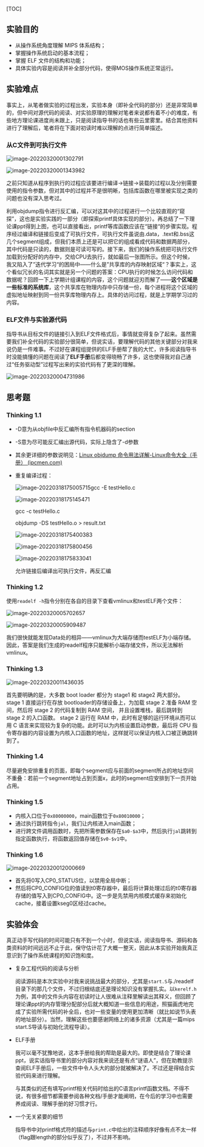[TOC]

## 实验目的

- 从操作系统角度理解 MIPS 体系结构；
- 掌握操作系统启动的基本流程；
- 掌握 ELF 文件的结构和功能；
- 具体实验内容是阅读并补全部分代码，使得MOS操作系统正常运行。



## 实验难点

事实上，从笔者做实验的过程出发，实验本身（即补全代码的部分）还是非常简单的，但中间对源代码的阅读、对实验原理的理解对笔者来说都有着不小的难度，有些地方理论课进度尚未跟上，只是阅读指导书的话也有些云里雾里。结合其他资料进行了理解后，笔者将在下面对初读时难以理解的点进行简单描述。

### 从C文件到可执行文件

![image-20220320001302791](C:\Users\guoyan\AppData\Roaming\Typora\typora-user-images\image-20220320001302791.png)

![image-20220320001343982](C:\Users\guoyan\AppData\Roaming\Typora\typora-user-images\image-20220320001343982.png)

[^1]: 我对这些过程的理解

之前只知道从程序到执行的过程应该要进行编译->链接->装载的过程以及分别需要使用的指令参数，但对其中的过程并不是很明晰，包括库函数在哪里被实现之类的问题也没有深入思考过。

利用objdump指令进行反汇编，可以对这其中的过程进行一个比较直观的“窥探”，这也是实验实践的一部分（即探索printf具体实现的部分）。再总结了一下理论课ppt得到上图，也可以直接看出，printf等库函数应该在“链接“的步骤实现。程序经过编译和链接后变成了可执行文件，可执行文件虽说由.data，.text和.bss这几个segment组成，但我们本质上还是可以把它的组成看成代码和数据两部分，其中代码是只读的，数据则是可读可写的。接下来，我们的操作系统把可执行文件加载到分配好的内存中，交给CPU去执行，就如最后一张图所示。但这个时候，我又陷入了”迭代学习“的困局中——什么是”共享库的内存映射区域“？事实上，这个看似冗长的名词其实就是另一个问题的答案：CPU执行的时候怎么访问代码和数据呢？回顾一下上学期计组课程的内容，这个问题就迎刃而解了——**这个区域是一些标准的系统库**，这个共享库在物理内存中只存储一份，每个进程将这个区域的虚拟地址映射到同一份共享库物理内存上。具体的访问过程，就是上学期学习过的内容。

### ELF文件与实验源代码

指导书从目标文件的链接引入到ELF文件格式后，事情就变得复杂了起来。虽然需要我们补全代码的实验部分很简单，但说实话，要理解代码的其他关键部分对我来说仍是一件难事。不过好在课程组提供的ELF手册帮了我的大忙，许多阅读指导书时没能搞懂的问题在阅读了**ELF手册**后都变得晓畅了许多，这也使得我对自己通过“任务驱动型”过程写出来的实验代码有了更深的理解。

![image-20220320004731986](C:\Users\guoyan\AppData\Roaming\Typora\typora-user-images\image-20220320004731986.png)

[^2]: 初见这份代码时，我不明所以



## 思考题

<!--lab0的实验报告中附上了正式实验的代码，这次便不再赘述了。-->

<!--已在课下测试中获得100/100分-->

### Thinking 1.1

- -D意为从objfile中反汇编所有指令机器码的section

- -S意为尽可能反汇编出源代码，实际上隐含了-d参数

- 其余更详细的参数说明见：[Linux objdump 命令用法详解-Linux命令大全（手册） (ipcmen.com)](https://ipcmen.com/objdump)

- 重复编译过程：

  ![image-20220318175005715](C:\Users\guoyan\AppData\Roaming\Typora\typora-user-images\image-20220318175005715.png)gcc -E testHello.c

  ![image-20220318175145471](C:\Users\guoyan\AppData\Roaming\Typora\typora-user-images\image-20220318175145471.png)

  gcc -c testHello.c

  objdump -DS testHello.o > result.txt

  ![image-20220318175400383](C:\Users\guoyan\AppData\Roaming\Typora\typora-user-images\image-20220318175400383.png)

  ![image-20220318175800456](C:\Users\guoyan\AppData\Roaming\Typora\typora-user-images\image-20220318175800456.png)

  ![image-20220318175833041](C:\Users\guoyan\AppData\Roaming\Typora\typora-user-images\image-20220318175833041.png)

  允许链接后编译出可执行文件，再反汇编

### Thinking 1.2

使用`readelf -h`指令分别在各自的目录下查看vmlinux和testELF两个文件：

![image-20220320005702657](C:\Users\guoyan\AppData\Roaming\Typora\typora-user-images\image-20220320005702657.png)

![image-20220320005909487](C:\Users\guoyan\AppData\Roaming\Typora\typora-user-images\image-20220320005909487.png)

我们很快就能发现Data处的相异——vmlinux为大端存储而testELF为小端存储。因此，答案是我们生成的readelf程序只能解析小端存储文件，所以无法解析vmlinux。

### Thinking 1.3

![image-20220320011436035](C:\Users\guoyan\AppData\Roaming\Typora\typora-user-images\image-20220320011436035.png)

首先要明确的是，大多数 boot loader 都分为 stage1 和 stage2 两大部分。 stage 1 直接运行在存放 bootloader的存储设备上，为加载 stage 2 准备 RAM 空间，然后将 stage 2 的代码复制到 RAM 空间， 并且设置堆栈，最后跳转到 stage 2 的入口函数。 stage 2 运行在 RAM 中，此时有足够的运行环境从而可以用 C 语言来实现较为复杂的功能。此时可以为内核设置启动参数，最后将 CPU 指令寄存器的内容设置为内核入口函数的地址，这样就可以保证内核入口被正确跳转到了。

### Thinking 1.4

尽量避免安排重复的页面，即每个segment应与前面的segment所占的地址空间不重叠：若前一个segment地址占到页面x，此时的segment应安排到下一页开始占用。

### Thinking 1.5

- 内核入口位于`0x80000000`，main函数位于`0x80010000`；
- 通过执行跳转指令`jal`，我们让内核进入main函数；
- 进行跨文件调用函数时，先把所需参数保存在`$a0-$a3`中，然后执行`jal`跳转到指定函数执行，将函数返回值存储在`$v0-$v1`中。

### Thinking 1.6

![image-20220320012000669](C:\Users\guoyan\AppData\Roaming\Typora\typora-user-images\image-20220320012000669.png)

- 首先将0写入CP0_STATUS位，以禁用全局中断；
- 然后将CP0_CONFIG位的值读到t0寄存器中，最后将计算处理过后的t0寄存器存储的值写入到CP0_CONFIG中。这一步是先禁用内核模式缓存来初始化cache，接着设置kseg0区经过cache。



## 实验体会

真正动手写代码的时间可能只有不到一个小时，但说实话，阅读指导书、源码和各类资料的时间远远不止于此，保守估计花了大概一整天，因此从本实验开始我真正意识到了操作系统课程的知识饱和度。

- 复杂工程代码的阅读与分析

  阅读源码是本次实验中对我来说挑战最大的部分，尤其是`start.S`与./readelf目录下的那几个文件，不过归根结底还是理论知识没有掌握扎实。以`kerelf.h`为例，其中的文件头内容在初读时让人很难从注释里解读出其释义，但回顾了理论课ppt的内存管理分配部分后就大概知道一些信息的用途，照猫画虎地完成了实验所需代码的补全后，也对一些变量的使用更加清晰（就比如说节头表的地址部分）。当然，理解这些也要感谢网络上的诸多资源（尤其是一篇mips start.S导读与初始化流程导读）。

- ELF手册

  我可以毫不犹豫地说，这本手册给我的帮助是最大的。即使是结合了理论课ppt，说实话指导书里的部分内容对我来说还是有点“谜语人”，但在助教提示查阅ELF手册后，一些文件中令人头大的部分就被解决了。不过还是得结合实验代码来进行理解。

  与其类似的还有填写printf相关代码时给出的C语言printf函数文档。不得不说，有很多细节都需要参阅各种文档/手册才能阐明，在今后的学习中也需要养成阅读、理解手册的好习惯才行。

- 一个无关紧要的细节

  指导书中对printf格式符的描述与`print.c`中给出的注释顺序好像有点不太一样（flag跟length的部分似乎反了），不过并不影响。

